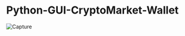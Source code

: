 # Python-GUI-CryptoMarket-Wallet
![Capture](https://raw.githubusercontent.com/krishnaaxo/Python-GUI-CryptoMarket-Wallet/3e0142d335fd146891318038536459c7a2686318/Image/image.8.png.JPG)
